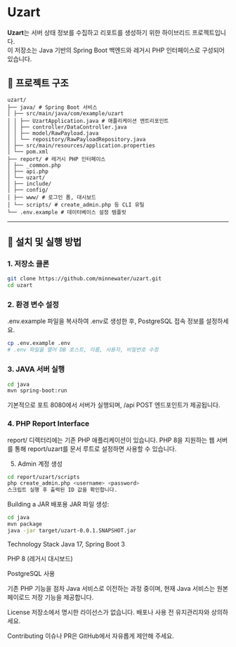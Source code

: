 # Uzart

**Uzart**는 서버 상태 정보를 수집하고 리포트를 생성하기 위한 하이브리드 프로젝트입니다.  
이 저장소는 Java 기반의 Spring Boot 백엔드와 레거시 PHP 인터페이스로 구성되어 있습니다.

## 📁 프로젝트 구조
```
uzart/
├── java/ # Spring Boot 서비스
│ ├── src/main/java/com/example/uzart
│ │ ├── UzartApplication.java # 애플리케이션 엔트리포인트
│ │ ├── controller/DataController.java
│ │ ├── model/RawPayload.java
│ │ └── repository/RawPayloadRepository.java
│ ├── src/main/resources/application.properties
│ └── pom.xml
├── report/ # 레거시 PHP 인터페이스
│ ├── _common.php
│ ├── api.php
│ └── uzart/
│ ├── include/
│ ├── config/
│ ├── www/ # 로그인 폼, 대시보드
│ └── scripts/ # create_admin.php 등 CLI 유틸
└── .env.example # 데이터베이스 설정 템플릿
```

---

## 🚀 설치 및 실행 방법

### 1. 저장소 클론

```bash
git clone https://github.com/minnewater/uzart.git
cd uzart
```

### 2. 환경 변수 설정
.env.example 파일을 복사하여 .env로 생성한 후, PostgreSQL 접속 정보를 설정하세요.
```bash
cp .env.example .env
# .env 파일을 열어 DB 호스트, 이름, 사용자, 비밀번호 수정
```

### 3. JAVA 서버 실행
```bash
cd java
mvn spring-boot:run
```
기본적으로 포트 8080에서 서버가 실행되며, /api POST 엔드포인트가 제공됩니다.

### 4. PHP Report Interface
report/ 디렉터리에는 기존 PHP 애플리케이션이 있습니다. PHP 8을 지원하는 웹 서버를 통해 report/uzart를 문서 루트로 설정하면 사용할 수 있습니다.

5. Admin 계정 생성
```bash
cd report/uzart/scripts
php create_admin.php <username> <password>
스크립트 실행 후 출력된 ID 값을 확인합니다.
```

Building a JAR
배포용 JAR 파일 생성:
```bash
cd java
mvn package
java -jar target/uzart-0.0.1.SNAPSHOT.jar
```

Technology Stack
Java 17, Spring Boot 3

PHP 8 (레거시 대시보드)

PostgreSQL 사용

기존 PHP 기능을 점차 Java 서비스로 이전하는 과정 중이며, 현재 Java 서비스는 원본 페이로드 저장 기능을 제공합니다.

License
저장소에서 명시한 라이선스가 없습니다. 배포나 사용 전 유지관리자와 상의하세요.

Contributing
이슈나 PR은 GitHub에서 자유롭게 제안해 주세요.
